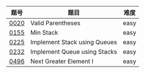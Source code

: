 | 题号 | 题目 | 难度 |
| --- | --- | --- |
| [0020](0020.valid-parentheses/README.md) | Valid Parentheses | easy |
| [0155](0155.min-stack/README.md) |  Min Stack | easy | 
| [0225](0225.implement-stack-using-queues/README.md) | Implement Stack using Queues | easy | 
| [0232](0232.implement-queue-using-stacks/README.md) | Implement Queue using Stacks | easy |
| [0496](0496.next-greater-element-i/README.md) | Next Greater Element I | easy |